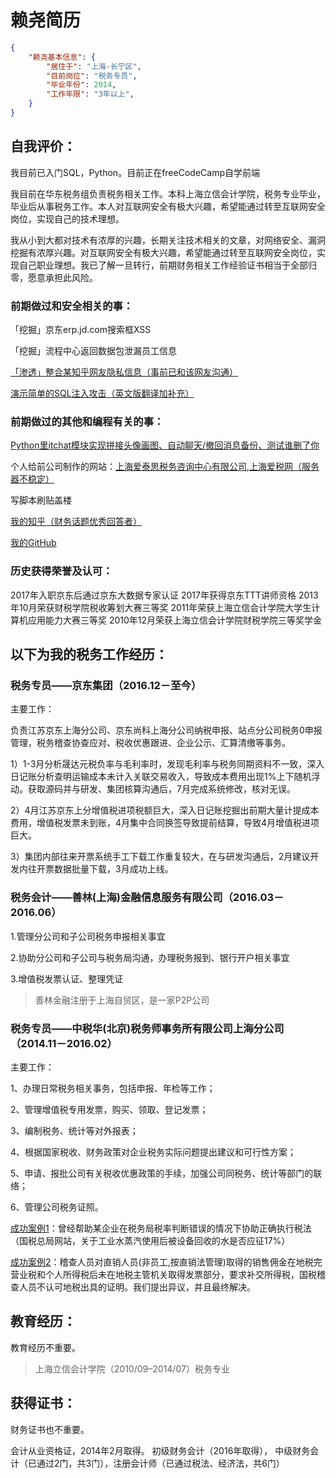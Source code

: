 # 赖尧简历

```json
{
    "赖尧基本信息": {
        "居住于": "上海-长宁区",
        "目前岗位": "税务专员",
        "毕业年份": 2014,
        "工作年限": "3年以上",
    }
}
```

## 自我评价：

我目前已入门SQL，Python。目前正在freeCodeCamp自学前端

我目前在华东税务组负责税务相关工作。本科上海立信会计学院，税务专业毕业，毕业后从事税务工作。本人对互联网安全有极大兴趣，希望能通过转至互联网安全岗位，实现自己的技术理想。

我从小到大都对技术有浓厚的兴趣，长期关注技术相关的文章，对网络安全、漏洞挖掘有浓厚兴趣。对互联网安全有极大兴趣，希望能通过转至互联网安全岗位，实现自己职业理想。我已了解一旦转行，前期财务相关工作经验证书相当于全部归零，愿意承担此风险。

### 前期做过和安全相关的事：

「挖掘」京东erp.jd.com搜索框XSS

「挖掘」流程中心返回数据包泄漏员工信息

[「渗透」整合某知乎网友隐私信息（事前已和该网友沟通）](https://www.zhihu.com/question/68302462/answer/269915780)

[演示简单的SQL注入攻击（英文版翻译加补充）](https://github.com/xiaoxiaoyao/MyApp/blob/master/jupyter_notebook/SQL-Injection-Attack.ipynb)

### 前期做过的其他和编程有关的事：

[Python里itchat模块实现拼接头像画图、自动聊天/撤回消息备份、测试谁删了你](https://www.zhihu.com/question/59524525/answer/213532626)

个人给前公司制作的网站：[上海爱泰思税务咨询中心有限公司](http://i-tax.net.cn/),[上海爱税网（服务器不稳定）](http://www.i-professional.cn/)

写脚本刷贴盖楼

[我的知乎（财务话题优秀回答者）](https://www.zhihu.com/people/xiaoyaowoaini)

[我的GitHub](https://GitHub.com/xiaoxiaoyao)

### 历史获得荣誉及认可：
2017年入职京东后通过京东大数据专家认证
2017年获得京东TTT讲师资格
2013年10月荣获财税学院税收筹划大赛三等奖
2011年荣获上海立信会计学院大学生计算机应用能力大赛三等奖
2010年12月荣获上海立信会计学院财税学院三等奖学金

## 以下为我的税务工作经历：

### 税务专员——京东集团（2016.12－至今）

主要工作：

负责江苏京东上海分公司、京东尚科上海分公司纳税申报、站点分公司税务0申报管理，税务稽查协查应对、税收优惠跟进、企业公示、汇算清缴等事务。

1）1-3月分析晟达元税负率与毛利率时，发现毛利率与税务同期资料不一致，深入日记账分析查明运输成本未计入关联交易收入，导致成本费用出现1%上下随机浮动。获取源码并与研发、集团核算沟通后，7月完成系统修改，核对无误。

2）4月江苏京东上分增值税进项税额巨大，深入日记账挖掘出前期大量计提成本费用，增值税发票未到账，4月集中合同换签导致提前结算，导致4月增值税进项巨大。

3）集团内部往来开票系统手工下载工作重复较大，在与研发沟通后，2月建议开发内往开票数据批量下载，3月成功上线。

### 税务会计——善林(上海)金融信息服务有限公司（2016.03－2016.06）

1.管理分公司和子公司税务申报相关事宜

2.协助分公司和子公司与税务局沟通，办理税务报到、银行开户相关事宜

3.增值税发票认证、整理凭证

> 善林金融注册于上海自贸区，是一家P2P公司

### 税务专员——中税华(北京)税务师事务所有限公司上海分公司（2014.11－2016.02）

主要工作：

1、办理日常税务相关事务，包括申报、年检等工作；

2、管理增值税专用发票，购买、领取、登记发票；

3、编制税务、统计等对外报表；

4、根据国家税收、财务政策对企业税务实际问题提出建议和可行性方案；

5、申请、报批公司有关税收优惠政策的手续，加强公司同税务、统计等部门的联络；

6、管理公司税务证照。

[成功案例1](http://hd.chinatax.gov.cn/jzxx/login/showQuestion.jsp?MZ=nTZliX%2bFO62MD8aiAHrdAA%3d%3d)：曾经帮助某企业在税务局税率判断错误的情况下协助正确执行税法（国税总局网站，关于工业水蒸汽使用后被设备回收的水是否应征17%）

[成功案例2](http://hd.chinatax.gov.cn/jzxx/login/showQuestion.jsp?MZ=QCOvNS%2bemVQ0zOhdsngbqA%3d%3d)：稽查人员对直销人员(非员工,按直销法管理)取得的销售佣金在地税完营业税和个人所得税后未在地税主管机关取得发票部分，要求补交所得税，国税稽查人员不认可地税出具的证明。我们提出异议，并且最终解决。

## 教育经历：

教育经历不重要。
> 上海立信会计学院（2010/09–2014/07）税务专业

## 获得证书：

财务证书也不重要。

会计从业资格证，2014年2月取得。
初级财务会计（2016年取得）， 中级财务会计（已通过2门，共3门），注册会计师（已通过税法、经济法，共6门）